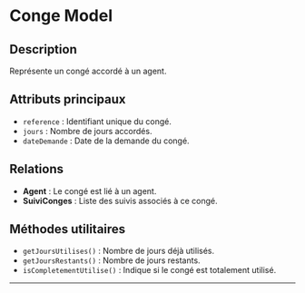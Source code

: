 # Conge Model

## Description
Représente un congé accordé à un agent.

## Attributs principaux
- `reference` : Identifiant unique du congé.
- `jours` : Nombre de jours accordés.
- `dateDemande` : Date de la demande du congé.

## Relations
- **Agent** : Le congé est lié à un agent.
- **SuiviConges** : Liste des suivis associés à ce congé.

## Méthodes utilitaires
- `getJoursUtilises()` : Nombre de jours déjà utilisés.
- `getJoursRestants()` : Nombre de jours restants.
- `isCompletementUtilise()` : Indique si le congé est totalement utilisé.

---
